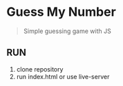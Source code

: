 # Guess My Number

> Simple guessing game with JS

## RUN

1. clone repository
2. run index.html or use live-server
